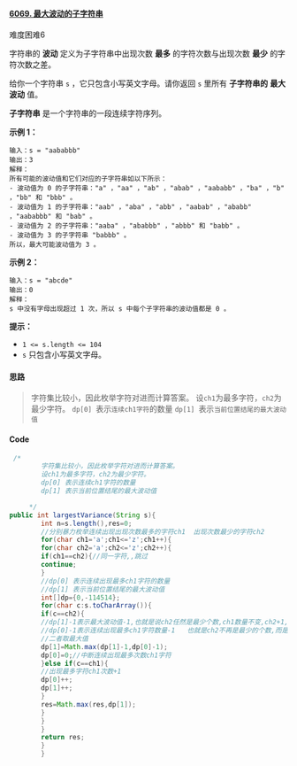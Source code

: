 #### [6069. 最大波动的子字符串](https://leetcode.cn/problems/substring-with-largest-variance/)

难度困难6

字符串的 **波动** 定义为子字符串中出现次数 **最多** 的字符次数与出现次数 **最少** 的字符次数之差。

给你一个字符串 `s` ，它只包含小写英文字母。请你返回 `s` 里所有 **子字符串的** **最大波动** 值。

**子字符串** 是一个字符串的一段连续字符序列。

**示例 1：**

```
输入：s = "aababbb"
输出：3
解释：
所有可能的波动值和它们对应的子字符串如以下所示：
- 波动值为 0 的子字符串："a" ，"aa" ，"ab" ，"abab" ，"aababb" ，"ba" ，"b" ，"bb" 和 "bbb" 。
- 波动值为 1 的子字符串："aab" ，"aba" ，"abb" ，"aabab" ，"ababb" ，"aababbb" 和 "bab" 。
- 波动值为 2 的子字符串："aaba" ，"ababbb" ，"abbb" 和 "babb" 。
- 波动值为 3 的子字符串 "babbb" 。
所以，最大可能波动值为 3 。
```

**示例 2：**

```
输入：s = "abcde"
输出：0
解释：
s 中没有字母出现超过 1 次，所以 s 中每个子字符串的波动值都是 0 。
```

**提示：**

- `1 <= s.length <= 104`
- `s` 只包含小写英文字母。

#### 思路

> 字符集比较小，因此枚举字符对进而计算答案。
> 设`ch1`为最多字符，`ch2`为最少字符。
> `dp[0] `表示`连续ch1字符`的数量
> `dp[1] `表示`当前位置结尾的最大波动值`

#### Code

```java
 /*
        字符集比较小，因此枚举字符对进而计算答案。
        设ch1为最多字符，ch2为最少字符。
        dp[0] 表示连续ch1字符的数量
        dp[1] 表示当前位置结尾的最大波动值

     */
public int largestVariance(String s){
        int n=s.length(),res=0;
        //分别暴力枚举连续出现出现次数最多的字符ch1  出现次数最少的字符ch2
        for(char ch1='a';ch1<='z';ch1++){
        for(char ch2='a';ch2<='z';ch2++){
        if(ch1==ch2){//同一字符,,跳过
        continue;
        }
        //dp[0] 表示连续出现最多ch1字符的数量
        //dp[1] 表示当前位置结尾的最大波动值
        int[]dp={0,-114514};
        for(char c:s.toCharArray()){
        if(c==ch2){
        //dp[1]-1表示最大波动值-1,也就是说ch2任然是最少个数,ch1数量不变,ch2+1,因此最大波动-1
        //dp[0]-1表示连续出现最多ch1字符数量-1   也就是ch2不再是最少的个数,而是另外其他的字符
        //二者取最大值
        dp[1]=Math.max(dp[1]-1,dp[0]-1);
        dp[0]=0;//中断连续出现最多次数ch1字符
        }else if(c==ch1){
        //出现最多字符ch1次数+1
        dp[0]++;
        dp[1]++;
        }
        res=Math.max(res,dp[1]);
        }
        }
        }
        return res;
        }
        }
```
